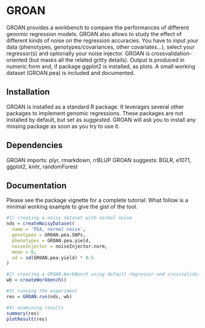 <!-- README.md is generated from README.Rmd. Please edit that file -->
GROAN
=====

GROAN provides a workbench to compare the performances of different genomic regression models. GROAN also allows to study the effect of different kinds of noise on the regression accuracies. You have to input your data (phenotypes, genotypes/covariances, other covariates...), select your regressor(s) and optionally your noise injector. GROAN is crossvalidation-oriented (but masks all the related gritty details). Output is produced in numeric form and, if package ggplot2 is installed, as plots. A small working dataset (GROAN.pea) is included and documented.

Installation
------------

GROAN is installed as a standard R package. It leverages several other packages to implement genomic regressions. These packages are not installed by default, but set as *suggested*. GROAN will ask you to install any missing package as soon as you try to use it.

Dependencies
------------

GROAN imports: plyr, rmarkdown, rrBLUP GROAN suggests: BGLR, e1071, ggplot2, knitr, randomForest

Documentation
-------------

Please see the package vignette for a complete tutorial. What follow is a minimal working example to give the gist of the tool.

``` r
#1) creating a noisy dataset with normal noise
nds = createNoisyDataset(
  name = 'PEA, normal noise',
  genotypes = GROAN.pea.SNPs,
  phenotypes = GROAN.pea.yield,
  noiseInjector = noiseInjector.norm,
  mean = 0,
  sd = sd(GROAN.pea.yield) * 0.5
)

#2) creating a GROAN.WorkBench using default regressor and crossvalidation preset
wb = createWorkbench()

#3) running the experiment
res = GROAN.run(nds, wb)

#4) examining results
summary(res)
plotResult(res)
```
